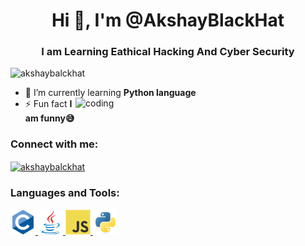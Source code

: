 
<h1 align="center">Hi 👋, I'm @AkshayBlackHat</h1>
<h3 align="center">I am Learning Eathical Hacking And Cyber Security</h3>

<p align="left"> <img src="https://komarev.com/ghpvc/?username=akshaybalckhat&label=Profile%20views&color=0e75b6&style=flat" alt="akshaybalckhat" /> </p>


- 🌱 I’m currently learning **Python language**<img align="right" alt="coding" width="400" src="https://user-images.githubusercontent.com/55389276/140866485-8fb1c876-9a8f-4d6a-98dc-08c4981eaf70.gif">
- ⚡ Fun fact **I am funny😅**




<h3 align="left">Connect with me:</h3>
<p align="left">
<a href="https://instagram.com/akshaybalckhat" target="blank"><img align="center" src="https://raw.githubusercontent.com/rahuldkjain/github-profile-readme-generator/master/src/images/icons/Social/instagram.svg" alt="akshaybalckhat" height="30" width="40" /></a>
</p>






</p>

<h3 align="left">Languages and Tools:</h3>

<p align="left"> <a href="https://www.cprogramming.com/" target="_blank" rel="noreferrer"> <img src="https://raw.githubusercontent.com/devicons/devicon/master/icons/c/c-original.svg" alt="c" width="40" height="40"/> </a> <a href="https://www.java.com" target="_blank" rel="noreferrer"> <img src="https://raw.githubusercontent.com/devicons/devicon/master/icons/java/java-original.svg" alt="java" width="40" height="40"/> </a> <a href="https://developer.mozilla.org/en-US/docs/Web/JavaScript" target="_blank" rel="noreferrer"> <img src="https://raw.githubusercontent.com/devicons/devicon/master/icons/javascript/javascript-original.svg" alt="javascript" width="40" height="40"/> </a> <a href="https://www.python.org" target="_blank" rel="noreferrer"> <img src="https://raw.githubusercontent.com/devicons/devicon/master/icons/python/python-original.svg" alt="python" width="40" height="40"/> </a> </p>
